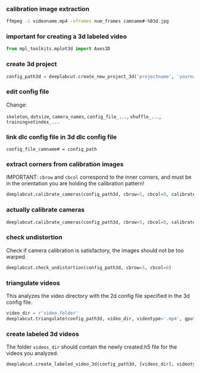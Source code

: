 ### calibration image extraction
```bash
ffmpeg -i videoname.mp4 -vframes num_frames camname#-%03d.jpg
```

### important for creating a 3d labeled video
```python
from mpl_toolkits.mplot3d import Axes3D
```

### create 3d project

```python
config_path3d = deeplabcut.create_new_project_3d('projectname', 'yourname', num_cameras=2)
````
### edit config file

Change:

`skeleton`, `dotsize`, `camera_names`, `config_file_...`, `shuffle_...`, `trainingsetindex_...`

### link dlc config file in 3d dlc config file

`config_file_camname# = config_path`

### extract corners from calibration images

IMPORTANT: `cbrow` and `cbcol` correspond to the inner corners, and must be in the orientation you are holding the calibration pattern!

```python
deeplabcut.calibrate_cameras(config_path3d, cbrow=5, cbcol=8, calibrate=False, alpha=1)
```

### actually calibrate cameras

```python
deeplabcut.calibrate_cameras(config_path3d, cbrow=5, cbcol=8, calibrate=True, alpha=1)
```

### check undistortion

Check if camera calibration is satisfactory, the images should not be too warped.

```python
deeplabcut.check_undistortion(config_path3d, cbrow=5, cbcol=8)
```

### triangulate videos

This analyzes the video directory with the 2d config file specified in the 3d config file.

```python
video_dir = r'video_folder'
deeplabcut.triangulate(config_path3d, video_dir, videotype='.mp4', gputouse=0, filterpredictions=True)
```

### create labeled 3d videos

The folder `videos_dir` should contain the newly created.h5 file for the videos you analyzed.

```python
deeplabcut.create_labeled_video_3d(config_path3d, [videos_dir], videotype='.mp4', trailpoints=10)
```
